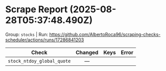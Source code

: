 # Scrape Report (2025-08-28T05:37:48.490Z)

Group: `stocks`  |  Run: https://github.com/AlbertoRoca96/scraping-checks-scheduler/actions/runs/17286841203

| Check | Changed | Keys | Error |
|---|:---:|:--|:--|
| `stock_ntdoy_global_quote` | — |  |  |
